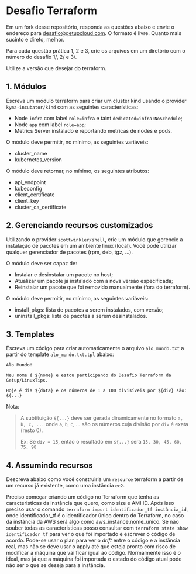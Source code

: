 # Desafio Terraform

Em um fork desse repositório, responda as questões abaixo e envie o endereço para desafio@getupcloud.com.
O formato é livre. Quanto mais sucinto e direto, melhor.

Para cada questão prática 1, 2 e 3, crie os arquivos em um diretório com o número do desafio 1/, 2/ e 3/.

Utilize a versão que desejar do terraform.

## 1. Módulos

Escreva um módulo terraform para criar um cluster kind usando o provider `kyma-incubator/kind` com as seguintes características:

- Node `infra` com label `role=infra` e taint `dedicated=infra:NoSchedule`;
- Node `app` com label `role=app`;
- Metrics Server instalado e reportando métricas de nodes e pods.

O módulo deve permitir, no mínimo, as seguintes variáveis:

- cluster_name
- kubernetes_version

O módulo deve retornar, no mínimo, os seguintes atributos:

- api_endpoint
- kubeconfig
- client_certificate
- client_key
- cluster_ca_certificate

## 2. Gerenciando recursos customizados

Utilizando o provider `scottwinkler/shell`, crie um módulo que gerencie a instalação de pacotes em um ambiente linux (local).
Você pode utilizar qualquer gerenciador de pacotes (rpm, deb, tgz, ...).

O módulo deve ser capaz de:

- Instalar e desinstalar um pacote no host;
- Atualizar um pacote já instalado com a nova versão especificada;
- Reinstalar um pacote que foi removido manualmente (fora do terraform).

O módulo deve permitir, no mínimo, as seguintes variáveis:

- install_pkgs: lista de pacotes a serem instalados, com versão;
- uninstall_pkgs: lista de pacotes a serem desinstalados.

## 3. Templates

Escreva um código para criar automaticamente o arquivo `alo_mundo.txt` a partir do template `alo_mundo.txt.tpl` abaixo:

```
Alo Mundo!

Meu nome é ${nome} e estou participando do Desafio Terraform da Getup/LinuxTips.

Hoje é dia ${data} e os números de 1 a 100 divisíveis por ${div} são: ${...}

```

Nota:

> A subtituição `${...}` deve ser gerada dinamicamente no formato `a, b, c, ...`
> onde `a`, `b`, `c`, ... são os números cuja divisão por `div` é exata (resto 0).
>
> Ex: Se `div = 15`, então o resultado em `${...}` será `15, 30, 45, 60, 75, 90`

## 4. Assumindo recursos

Descreva abaixo como você construiria um `resource` terraform a partir de um recurso já existente, como uma instância `ec2`.

Preciso começar criando um código no Terraform que tenha as caracteristicas da instância que quero, como size e AMI ID.
Após isso preciso usar o comando `terraform import identificador_tf instância_id`, onde identificador_tf é o identificador único
dentro do Terraform, no caso da instância da AWS será algo como aws_instance.nome_unico.
Se não souber todas as caracteristicas posso consultar com `terraform state show identificador_tf` para ver o que foi importado
e escrever o código de acordo. Pode-se usar o plan para ver o _drift_ entre o código e a instância real, mas não se deve usar o
apply até que esteja pronto com risco de modificar a máquina que vai ficar igual ao código. Normalmente isso é o ideal, mas já
que a máquina foi importada o estado do código atual pode não ser o que se deseja para a instância.
